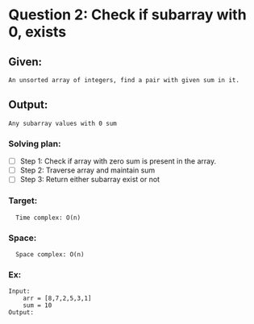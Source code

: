 # Question 2: Check if subarray with 0, exists

## Given: 
	An unsorted array of integers, find a pair with given sum in it.
## Output: 
	Any subarray values with 0 sum 

### Solving plan:
   - [ ] Step 1: Check if array with zero sum is present in the array.
   - [ ] Step 2: Traverse array and maintain sum
   - [ ] Step 3: Return either subarray exist or not

### Target:
      Time complex: O(n)
### Space:
      Space complex: O(n)

### Ex:
	Input:
		arr = [8,7,2,5,3,1]
		sum = 10
	Output:
